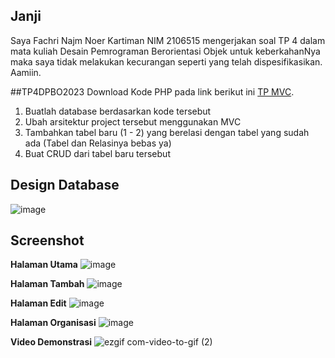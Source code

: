 ## Janji
Saya Fachri Najm Noer Kartiman NIM 2106515 mengerjakan soal TP 4
dalam mata kuliah Desain Pemrograman Berorientasi Objek untuk keberkahanNya
maka saya tidak melakukan kecurangan seperti yang telah dispesifikasikan.
Aamiin.

##TP4DPBO2023
Download Kode PHP pada link berikut ini [TP MVC](https://drive.google.com/file/d/1nBMAyhAOgDJvvMYqLhJ9qZRo14nN9XLM/view?usp=share_link).
1. Buatlah database berdasarkan kode tersebut
2. Ubah arsitektur project tersebut menggunakan MVC
3. Tambahkan tabel baru (1 - 2) yang berelasi dengan tabel yang sudah ada (Tabel dan Relasinya bebas ya)
4. Buat CRUD dari tabel  baru tersebut

## Design Database
![image](https://github.com/fachrinnk4869/TP4DPBO2023/assets/92314386/94da9563-73e6-44e5-8104-b774de3140fa)

## Screenshot
**Halaman Utama**
![image](https://github.com/fachrinnk4869/TP4DPBO2023/assets/92314386/f3d17d74-e898-4260-825f-96410a4bd6f4)

**Halaman Tambah**
![image](https://github.com/fachrinnk4869/TP4DPBO2023/assets/92314386/5a4216c3-304c-4a00-b1e6-90803acf885c)

**Halaman Edit**
![image](https://github.com/fachrinnk4869/TP4DPBO2023/assets/92314386/db4edad9-7996-40cb-ba08-02482ba5bfb9)

**Halaman Organisasi**
![image](https://github.com/fachrinnk4869/TP4DPBO2023/assets/92314386/4199fde0-18aa-4e7d-a739-a939cb62bbf4)

**Video Demonstrasi**
![ezgif com-video-to-gif (2)](https://github.com/fachrinnk4869/TP4DPBO2023/assets/92314386/be546302-a45f-4b74-a996-81b44a593de2)


